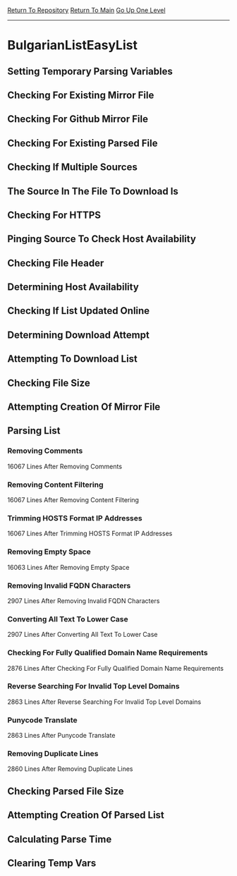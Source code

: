 [Return To Repository](https://github.com/bast69/piholeparser/)
[Return To Main](https://github.com/bast69/piholeparser/blob/master/RecentRunLogs/Mainlog.md)
[Go Up One Level](https://github.com/bast69/piholeparser/blob/master/RecentRunLogs/TopLevelScripts/30-Processing-External-Blacklists.md)
____________________________________
# BulgarianListEasyList
## Setting Temporary Parsing Variables
## Checking For Existing Mirror File
## Checking For Github Mirror File
## Checking For Existing Parsed File
## Checking If Multiple Sources
## The Source In The File To Download Is
## Checking For HTTPS
## Pinging Source To Check Host Availability
## Checking File Header
## Determining Host Availability
## Checking If List Updated Online
## Determining Download Attempt
## Attempting To Download List
## Checking File Size
## Attempting Creation Of Mirror File
## Parsing List
### Removing Comments
16067 Lines After Removing Comments
### Removing Content Filtering
16067 Lines After Removing Content Filtering
### Trimming HOSTS Format IP Addresses
16067 Lines After Trimming HOSTS Format IP Addresses
### Removing Empty Space
16063 Lines After Removing Empty Space
### Removing Invalid FQDN Characters
2907 Lines After Removing Invalid FQDN Characters
### Converting All Text To Lower Case
2907 Lines After Converting All Text To Lower Case
### Checking For Fully Qualified Domain Name Requirements
2876 Lines After Checking For Fully Qualified Domain Name Requirements
### Reverse Searching For Invalid Top Level Domains
2863 Lines After Reverse Searching For Invalid Top Level Domains
### Punycode Translate
2863 Lines After Punycode Translate
### Removing Duplicate Lines
2860 Lines After Removing Duplicate Lines
## Checking Parsed File Size
## Attempting Creation Of Parsed List
## Calculating Parse Time
## Clearing Temp Vars
